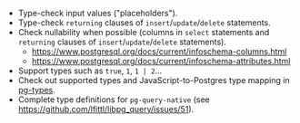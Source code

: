 - Type-check input values ("placeholders").
- Type-check `returning` clauses of `insert`/`update`/`delete` statements.
- Check nullability when possible (columns in `select` statements and `returning` clauses of `insert`/`update`/`delete` statements).
  + https://www.postgresql.org/docs/current/infoschema-columns.html
  + https://www.postgresql.org/docs/current/infoschema-attributes.html
- Support types such as `true`, `1`, `1 | 2`...
- Check out supported types and JavaScript-to-Postgres type mapping in [pg-types](https://github.com/brianc/node-pg-types).
- Complete type definitions for `pg-query-native` (see https://github.com/lfittl/libpg_query/issues/51).
